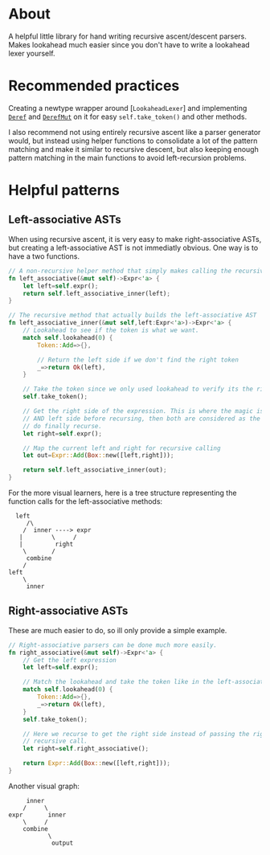 # About
A helpful little library for hand writing recursive ascent/descent parsers.
Makes lookahead much easier since you don't have to write a lookahead lexer
yourself.

# Recommended practices
Creating a newtype wrapper around [`LookaheadLexer`] and implementing [`Deref`](std::ops::Deref)
and [`DerefMut`](std::ops::DerefMut) on it for easy `self.take_token()` and other methods.

I also recommend not using entirely recursive ascent like a parser generator would, but instead
using helper functions to consolidate a lot of the pattern matching and make it similar to
recursive descent, but also keeping enough pattern matching in the main functions to avoid
left-recursion problems.

# Helpful patterns
## Left-associative ASTs
When using recursive ascent, it is very easy to make right-associative ASTs, but creating a
left-associative AST is not immediatly obvious. One way is to have a two functions.
```rust
// A non-recursive helper method that simply makes calling the recursive function easier
fn left_associative(&mut self)->Expr<'a> {
    let left=self.expr();
    return self.left_associative_inner(left);
}

// The recursive method that actually builds the left-associative AST
fn left_associative_inner(&mut self,left:Expr<'a>)->Expr<'a> {
    // Lookahead to see if the token is what we want.
    match self.lookahead(0) {
        Token::Add=>{},

        // Return the left side if we don't find the right token
        _=>return Ok(left),
    }

    // Take the token since we only used lookahead to verify its the right one
    self.take_token();

    // Get the right side of the expression. This is where the magic is. If we get the right
    // AND left side before recursing, then both are considered as the "new left side" when we
    // do finally recurse.
    let right=self.expr();

    // Map the current left and right for recursive calling
    let out=Expr::Add(Box::new([left,right]));

    return self.left_associative_inner(out);
}
```
For the more visual learners, here is a tree structure representing the function calls for the
left-associative methods:
```
  left
     /\
    /  inner ----> expr
   |        \     /
   |         right
    \       /
     combine
    /
left
    \
     inner
```

## Right-associative ASTs
These are much easier to do, so ill only provide a simple example.
```rust
// Right-associative parsers can be done much more easily.
fn right_associative(&mut self)->Expr<'a> {
    // Get the left expression
    let left=self.expr();

    // Match the lookahead and take the token like in the left-associative example.
    match self.lookahead(0) {
        Token::Add=>{},
        _=>return Ok(left),
    }
    self.take_token();

    // Here we recurse to get the right side instead of passing the right and left to the
    // recursive call.
    let right=self.right_associative();

    return Expr::Add(Box::new([left,right]));
}
```
Another visual graph:
```
     inner
    /     \
expr       inner
    \     /
    combine
           \
            output
```
